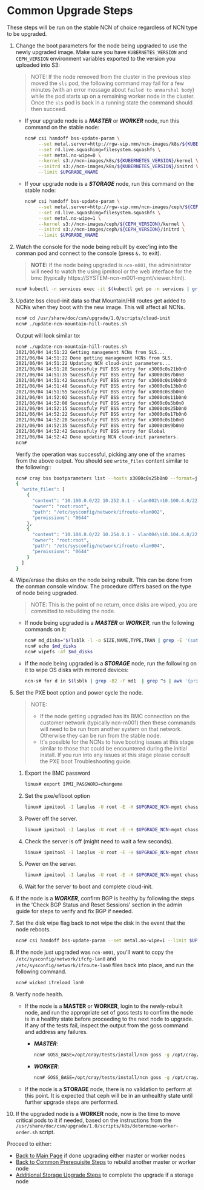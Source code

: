 # Common Upgrade Steps

These steps will be run on the stable NCN of choice regardless of NCN type to be upgraded.

1. Change the boot parameters for the node being upgraded to use the newly upgraded image. Make sure you have 
   `KUBERNETES_VERSION` and `CEPH_VERSION` environment variables exported to the version you uploaded into S3:

   > NOTE: If the node removed from the cluster in the previous step moved the `sls` pod, the following command may fail for a few minutes (with an error message about `failed to unmarshal body`) while the pod starts up on a remaining worker node in the cluster.  Once the `sls` pod is back in a running state the command should then succeed.

   - If your upgrade node is a ***MASTER*** or ***WORKER*** node, run this command on the stable node:

     ```bash
     ncn# csi handoff bss-update-param \
          --set metal.server=http://rgw-vip.nmn/ncn-images/k8s/${KUBERNETES_VERSION} \
          --set rd.live.squashimg=filesystem.squashfs \
          --set metal.no-wipe=0 \
          --kernel s3://ncn-images/k8s/${KUBERNETES_VERSION}/kernel \
          --initrd s3://ncn-images/k8s/${KUBERNETES_VERSION}/initrd \
          --limit $UPGRADE_XNAME
     ```

   - If your upgrade node is a ***STORAGE*** node, run this command on the stable node:

     ```bash
     ncn# csi handoff bss-update-param \
          --set metal.server=http://rgw-vip.nmn/ncn-images/ceph/${CEPH_VERSION} \
          --set rd.live.squashimg=filesystem.squashfs \
          --set metal.no-wipe=1 \
          --kernel s3://ncn-images/ceph/${CEPH_VERSION}/kernel \
          --initrd s3://ncn-images/ceph/${CEPH_VERSION}/initrd \
          --limit $UPGRADE_XNAME
     ```

2. Watch the console for the node being rebuilt by exec'ing into the conman pod and connect to the console (press `&.` to exit).

    > **NOTE:** If the node being upgraded is `ncn-m001`, the administrator will need to watch the using ipmitool or the web interface for the bmc (typically https://SYSTEM-ncn-m001-mgmt/viewer.html).

    ```bash
    ncn# kubectl -n services exec -it $(kubectl get po -n services | grep conman | awk '{print $1}') -- /bin/sh -c 'conman -j <xname>'
    ```

3. Update bss cloud-init data so that Mountain/Hill routes get added to NCNs when they boot with the new image.  This will affect all NCNs.
    ```bash
    ncn# cd /usr/share/doc/csm/upgrade/1.0/scripts/cloud-init
    ncn# ./update-ncn-mountain-hill-routes.sh
    ```

    Output will look similar to:
    ```bash
    ncn# ./update-ncn-mountain-hill-routes.sh
    2021/06/04 14:51:22 Getting management NCNs from SLS...
    2021/06/04 14:51:22 Done getting management NCNs from SLS.
    2021/06/04 14:51:22 Updating NCN cloud-init parameters...
    2021/06/04 14:51:28 Sucessfuly PUT BSS entry for x3000c0s21b0n0
    2021/06/04 14:51:35 Sucessfuly PUT BSS entry for x3000c0s7b0n0
    2021/06/04 14:51:42 Sucessfuly PUT BSS entry for x3000c0s19b0n0
    2021/06/04 14:51:48 Sucessfuly PUT BSS entry for x3000c0s13b0n0
    2021/06/04 14:51:55 Sucessfuly PUT BSS entry for x3000c0s3b0n0
    2021/06/04 14:52:02 Sucessfuly PUT BSS entry for x3000c0s11b0n0
    2021/06/04 14:52:08 Sucessfuly PUT BSS entry for x3000c0s5b0n0
    2021/06/04 14:52:15 Sucessfuly PUT BSS entry for x3000c0s25b0n0
    2021/06/04 14:52:22 Sucessfuly PUT BSS entry for x3000c0s17b0n0
    2021/06/04 14:52:28 Sucessfuly PUT BSS entry for x3000c0s1b0n0
    2021/06/04 14:52:35 Sucessfuly PUT BSS entry for x3000c0s9b0n0
    2021/06/04 14:52:42 Sucessfuly PUT BSS entry for Global
    2021/06/04 14:52:42 Done updating NCN cloud-init parameters.
    ncn#
    ```

    Verify the operation was successful, picking any one of the xnames from the above output.  You should see `write_files` content similar to the following::
    ```bash
    ncn# cray bss bootparameters list --hosts x3000c0s25b0n0 --format=json | jq '.[] | ."cloud-init"."user-data"."write_files"'
    {
      "write_files": [
        {
          "content": "10.100.0.0/22 10.252.0.1 - vlan002\n10.100.4.0/22 10.252.0.1 - vlan002\n10.100.8.0/22 10.252.0.1 - vlan002\n10.100.12.0/22 10.252.0.1 - vlan002\n10.106.0.0/22 10.252.0.1 - vlan002\n",
          "owner": "root:root",
          "path": "/etc/sysconfig/network/ifroute-vlan002",
          "permissions": "0644"
        },
        {
          "content": "10.104.0.0/22 10.254.0.1 - vlan004\n10.104.4.0/22 10.254.0.1 - vlan004\n10.104.8.0/22 10.254.0.1 - vlan004\n10.104.12.0/22 10.254.0.1 - vlan004\n10.107.0.0/22 10.254.0.1 - vlan004\n",
          "owner": "root:root",
          "path": "/etc/sysconfig/network/ifroute-vlan004",
          "permissions": "0644"
        }
      ]
    }
    ```

4. Wipe/erase the disks on the node being rebuilt.  This can be done from the conman console window. The procedure differs based on the type of node being upgraded.

     > NOTE: This is the point of no return, once disks are wiped, you are committed to rebuilding the node.

   *  If node being upgraded is a ***MASTER*** or ***WORKER***, run the following commands on it:

      ```bash
      ncn# md_disks="$(lsblk -l -o SIZE,NAME,TYPE,TRAN | grep -E '(sata|nvme|sas)' | sort -h | awk '{print "/dev/" $2}')"
      ncn# echo $md_disks
      ncn# wipefs -af $md_disks
      ```

   * If the node being upgraded is a ***STORAGE*** node, run the following on it to wipe OS disks with mirrored devices:

      ```bash
      ncn-s# for d in $(lsblk | grep -B2 -F md1  | grep ^s | awk '{print $1}'); do echo "wiping /dev/$d" ; wipefs -af "/dev/$d"; done
      ```

5. Set the PXE boot option and power cycle the node.

    > NOTE:
    >
    >  * If the node getting upgraded has its BMC connection on the customer network (typically ncn-m001) then these
         commands will need to be run from another system on that network. Otherwise they can be run from the stable node.
    >  * It's possible for the NCNs to have booting issues at this stage similar to those that could be encountered
         during the initial install. If you run into any issues at this stage please consult the PXE boot
         Troubleshooting guide.

    1. Export the BMC password
    
        ```bash
        linux# export IPMI_PASSWORD=changeme
        ```

    1. Set the pxe/efiboot option

       ```bash
       linux# ipmitool -I lanplus -U root -E -H $UPGRADE_NCN-mgmt chassis bootdev pxe options=efiboot
       ```

    2. Power off the server.

       ```bash
       linux# ipmitool -I lanplus -U root -E -H $UPGRADE_NCN-mgmt chassis power off
       ```

    3. Check the server is off (might need to wait a few seconds).

       ```bash
       linux# ipmitool -I lanplus -U root -E -H $UPGRADE_NCN-mgmt chassis power status
       ```

    4. Power on the server.

       ```bash
       linux# ipmitool -I lanplus -U root -E -H $UPGRADE_NCN-mgmt chassis power on
       ```

    5. Wait for the server to boot and complete cloud-init.

6. If the node is a ***WORKER***, confirm BGP is healthy by following the steps in the 'Check BGP Status and Reset Sessions' section in the admin guide for steps to verify and fix BGP if needed.

7. Set the disk wipe flag back to not wipe the disk in the event that the node reboots.

   ```bash
   ncn# csi handoff bss-update-param --set metal.no-wipe=1 --limit $UPGRADE_XNAME
   ```

8. If the node just upgraded was `ncn-m001`, you'll want to copy the `/etc/sysconfig/network/ifcfg-lan0` and  `/etc/sysconfig/network/ifroute-lan0` files back into place, and run the following command.

   ```bash
   ncn# wicked ifreload lan0
   ```

9. Verify node health.

    * If the node is a **MASTER** or **WORKER**, login to the newly-rebuilt node, and run the appropriate set of goss tests to confirm the node is in a healthy state before proceeding to the next node to upgrade.  If any of the tests fail, inspect the output from the goss command and address any failures.

        - ***MASTER***:

            ```bash
            ncn# GOSS_BASE=/opt/cray/tests/install/ncn goss -g /opt/cray/tests/install/ncn/suites/ncn-upgrade-tests-master.yaml --vars=/opt/cray/tests/install/ncn/vars/variables-ncn.yaml validate
            ```

        - ***WORKER***:

            ```bash
            ncn# GOSS_BASE=/opt/cray/tests/install/ncn goss -g /opt/cray/tests/install/ncn/suites/ncn-upgrade-tests-worker.yaml --vars=/opt/cray/tests/install/ncn/vars/variables-ncn.yaml validate
            ```

    * If the node is a **STORAGE** node, there is no validation to perform at this point. It is expected that ceph will be in an unhealthy state until further upgrade steps are performed.

9. If the upgraded node is a **WORKER** node, now is the time to move critical pods to it if needed, based on the instructions from the `/usr/share/doc/csm/upgrade/1.0/scripts/k8s/determine-worker-order.sh` script.

Proceed to either:
- [Back to Main Page](../../README.md) if done upgrading either master or worker nodes
- [Back to Common Prerequisite Steps](../common/prerequisite-steps.md) to rebuild another master or worker node
- [Additional Storage Upgrade Steps](../stage2/storage-node-upgrade.md) to complete the upgrade if a storage node
